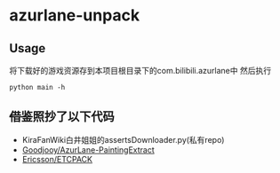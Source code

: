 # azurlane-unpack
## Usage
将下载好的游戏资源存到本项目根目录下的com.bilibili.azurlane中
然后执行
```
python main -h
```
## ~~借鉴~~照抄了以下代码
- KiraFanWiki白井姐姐的assertsDownloader.py(私有repo)
- [Goodjooy/AzurLane-PaintingExtract](https://github.com/Goodjooy/AzurLane-PaintingExtract)
- [Ericsson/ETCPACK](https://github.com/Ericsson/ETCPACK)

